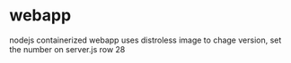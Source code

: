 # webapp
nodejs containerized webapp
uses distroless image
to chage version, set the number on server.js row 28